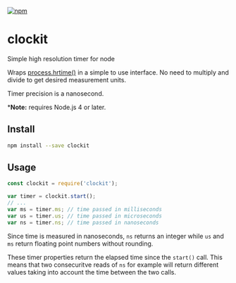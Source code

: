 [![npm](https://img.shields.io/npm/v/clockit.svg)](https://www.npmjs.com/package/clockit)

# clockit
Simple high resolution timer for node

Wraps [process.hrtime()](https://nodejs.org/api/process.html#process_process_hrtime_time) 
in a simple to use interface.
No need to multiply and divide to get desired measurement units.

Timer precision is a nanosecond.

***Note:** requires Node.js 4 or later.

## Install

```sh
npm install --save clockit
```

## Usage

```js
const clockit = require('clockit');

var timer = clockit.start();
// ...
var ms = timer.ms; // time passed in milliseconds
var us = timer.us; // time passed in microseconds
var ns = timer.ns; // time passed in nanoseconds
```

Since time is measured in nanoseconds, `ns` returns an integer while
`us` and `ms` return floating point numbers without rounding.

These timer properties return the elapsed time since the `start()` call.
This means that two consecuritve reads of `ns` for example will
return different values taking into account the time between the two calls.

